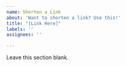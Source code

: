 ```yaml
---
name: Shorten a Link
about: 'Want to shorten a link? Use this!'
title: "[Link Here]"
labels: ''
assignees: ''

---
```


Leave this section blank.
